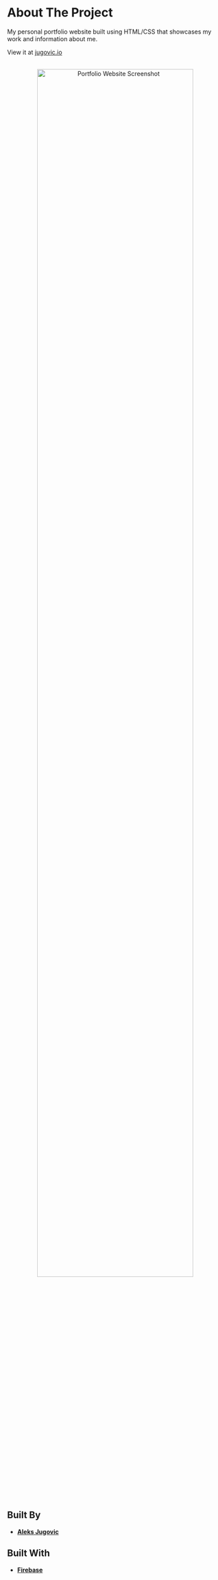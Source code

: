 # About The Project

My personal portfolio website built using HTML/CSS that showcases my work and information about me.

View it at [jugovic.io](jugovic.io)

<br>
<div align="center">
    <img src="https://i.imgur.com/PFSRmEd.png" alt="Portfolio Website Screenshot" width="85%" />
</div>
<br>

## Built By

- **[Aleks Jugovic](https://github.com/Aleksjug)**

## Built With

- **[Firebase](https://firebase.google.com)**
